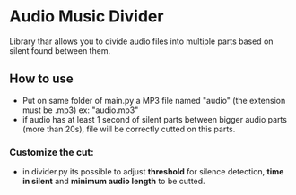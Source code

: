 # Audio Music Divider

Library thar allows you to divide audio files into multiple parts based on silent found between them.


## How to use

- Put on same folder of main.py a MP3 file named "audio" (the extension must be .mp3)
ex: "audio.mp3"
- if audio has at least 1 second of silent parts between bigger audio parts (more than 20s), file will be correctly cutted on this parts.

### Customize the cut:

- in divider.py its possible to adjust **threshold** for silence detection, **time in silent** and **minimum audio length** to be cutted.